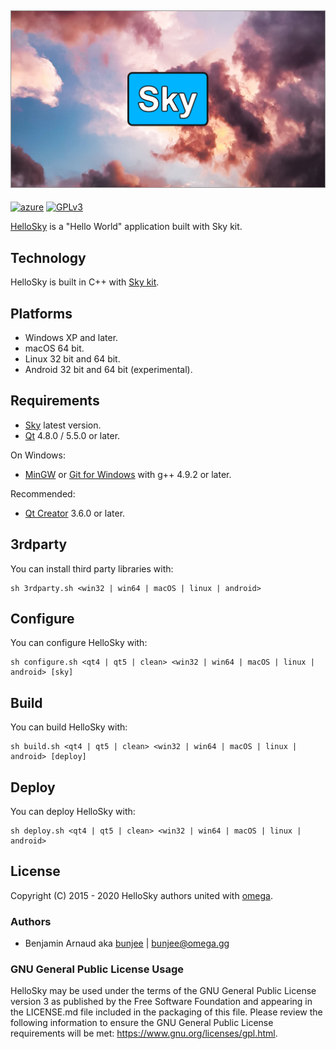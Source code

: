 <a href="http://omega.gg/Sky"><img src="dist/pictures/HelloSky.png" alt="HelloSky" width="512px"></a>
---
[![azure](https://dev.azure.com/bunjee/HelloSky/_apis/build/status/omega-gg.HelloSky)](https://dev.azure.com/bunjee/HelloSky/_build)
[![GPLv3](https://img.shields.io/badge/License-GPLv3-blue.svg)](https://www.gnu.org/licenses/gpl.html)

[HelloSky](http://omega.gg/HelloSky) is a "Hello World" application built with Sky kit.<br>

## Technology

HelloSky is built in C++ with [Sky kit](http://omega.gg/Sky/sources).<br>

## Platforms

- Windows XP and later.
- macOS 64 bit.
- Linux 32 bit and 64 bit.
- Android 32 bit and 64 bit (experimental).

## Requirements

- [Sky](http://omega.gg/Sky/sources) latest version.
- [Qt](http://download.qt.io/official_releases/qt) 4.8.0 / 5.5.0 or later.

On Windows:
- [MinGW](http://sourceforge.net/projects/mingw) or [Git for Windows](http://git-for-windows.github.io) with g++ 4.9.2 or later.

Recommended:
- [Qt Creator](http://download.qt.io/official_releases/qtcreator) 3.6.0 or later.

## 3rdparty

You can install third party libraries with:

    sh 3rdparty.sh <win32 | win64 | macOS | linux | android>

## Configure

You can configure HelloSky with:

    sh configure.sh <qt4 | qt5 | clean> <win32 | win64 | macOS | linux | android> [sky]

## Build

You can build HelloSky with:

    sh build.sh <qt4 | qt5 | clean> <win32 | win64 | macOS | linux | android> [deploy]

## Deploy

You can deploy HelloSky with:

    sh deploy.sh <qt4 | qt5 | clean> <win32 | win64 | macOS | linux | android>

## License

Copyright (C) 2015 - 2020 HelloSky authors united with [omega](http://omega.gg/about).

### Authors

- Benjamin Arnaud aka [bunjee](http://bunjee.me) | <bunjee@omega.gg>

### GNU General Public License Usage

HelloSky may be used under the terms of the GNU General Public License version 3 as published
by the Free Software Foundation and appearing in the LICENSE.md file included in the packaging
of this file. Please review the following information to ensure the GNU General Public License
requirements will be met: https://www.gnu.org/licenses/gpl.html.
